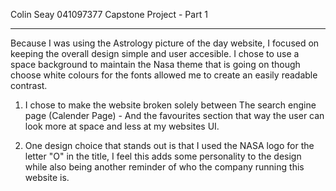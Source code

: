 Colin Seay
041097377
Capstone Project - Part 1
_________________
<!-- Capstone Project Part 2 -->
Because I was using the Astrology picture of the day website, I focused on keeping the overall design simple and user accesible. I chose to use a space background to maintain the Nasa theme that is going on though choose white colours for the fonts allowed me to create an easily readable contrast.

1. I chose to make the website broken solely between The search engine page (Calender Page) - And the favourites section that way the user can look more at space and less at my websites UI.

2. One design choice that stands out is that I used the NASA logo for the letter "O" in the title, I feel this adds some personality to the design while also being another reminder of who the company running this website is.
 
